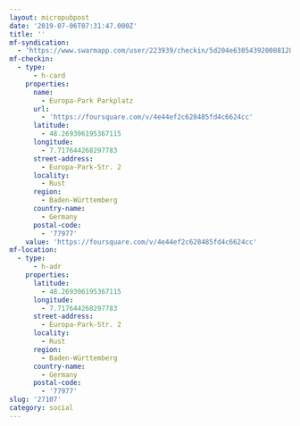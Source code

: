 ```yaml
---
layout: micropubpost
date: '2019-07-06T07:31:47.000Z'
title: ''
mf-syndication:
  - 'https://www.swarmapp.com/user/223939/checkin/5d204e6305439200081284dc'
mf-checkin:
  - type:
      - h-card
    properties:
      name:
        - Europa-Park Parkplatz
      url:
        - 'https://foursquare.com/v/4e44ef2c628485fd4c6624cc'
      latitude:
        - 48.269306195367115
      longitude:
        - 7.717644268297783
      street-address:
        - Europa-Park-Str. 2
      locality:
        - Rust
      region:
        - Baden-Württemberg
      country-name:
        - Germany
      postal-code:
        - '77977'
    value: 'https://foursquare.com/v/4e44ef2c628485fd4c6624cc'
mf-location:
  - type:
      - h-adr
    properties:
      latitude:
        - 48.269306195367115
      longitude:
        - 7.717644268297783
      street-address:
        - Europa-Park-Str. 2
      locality:
        - Rust
      region:
        - Baden-Württemberg
      country-name:
        - Germany
      postal-code:
        - '77977'
slug: '27107'
category: social
---
```


